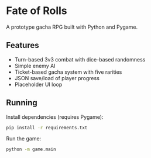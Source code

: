 # Fate of Rolls

A prototype gacha RPG built with Python and Pygame.

## Features

- Turn-based 3v3 combat with dice-based randomness
- Simple enemy AI
- Ticket-based gacha system with five rarities
- JSON save/load of player progress
- Placeholder UI loop

## Running

Install dependencies (requires Pygame):

```bash
pip install -r requirements.txt
```

Run the game:

```bash
python -m game.main
```
